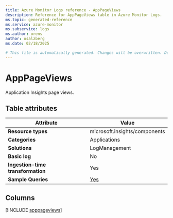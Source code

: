 ```yaml
---
title: Azure Monitor Logs reference - AppPageViews
description: Reference for AppPageViews table in Azure Monitor Logs.
ms.topic: generated-reference
ms.service: azure-monitor
ms.subservice: logs
ms.author: orens
author: osalzberg
ms.date: 02/18/2025

# This file is automatically generated. Changes will be overwritten. Do not change this file directly.
---
```


# AppPageViews

Application Insights page views.


## Table attributes

|Attribute|Value|
|---|---|
|**Resource types**|microsoft.insights/components|
|**Categories**|Applications|
|**Solutions**| LogManagement|
|**Basic log**|No|
|**Ingestion-time transformation**|Yes|
|**Sample Queries**|[Yes](/azure/azure-monitor/reference/queries/apppageviews)|



## Columns
  
[!INCLUDE [apppageviews](~/reusable-content/ce-skilling/azure/includes/azure-monitor/reference/tables/apppageviews-include.md)]
